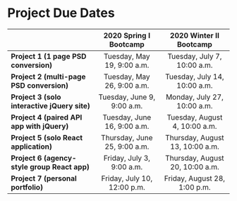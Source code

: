# Project Due Dates

|                                              |      2020 Spring I Bootcamp       |     2020 Winter II Bootcamp      |
| -------------------------------------------- | :-------------------------------: | :------------------------------: |
| **Project 1 (1 page PSD conversion)**        |  Tuesday, May 19, 9:00 a.m.       |  Tuesday, July 7, 10:00 a.m.   |
| **Project 2 (multi-page PSD conversion)**    |  Tuesday, May 26, 9:00 a.m.       |  Tuesday, July 14, 10:00 a.m.   |
| **Project 3 (solo interactive jQuery site)** |  Tuesday, June 9, 9:00 a.m.       |  Monday, July 27, 10:00 a.m.  |
| **Project 4 (paired API app with jQuery)**   |  Tuesday, June 16, 9:00 a.m.      |  Tuesday, August 4, 10:00 a.m.  |
| **Project 5 (solo React application)**       |  Thursday, June 25, 9:00 a.m.     | Thursday, August 13, 10:00 a.m. |
| **Project 6 (agency-style group React app)** |  Friday, July 3, 9:00 a.m.        | Thursday, August 20, 10:00 a.m. |
| **Project 7 (personal portfolio)**           |  Friday, July 10, 12:00 p.m.      | Friday, August 28, 1:00 p.m.  |
